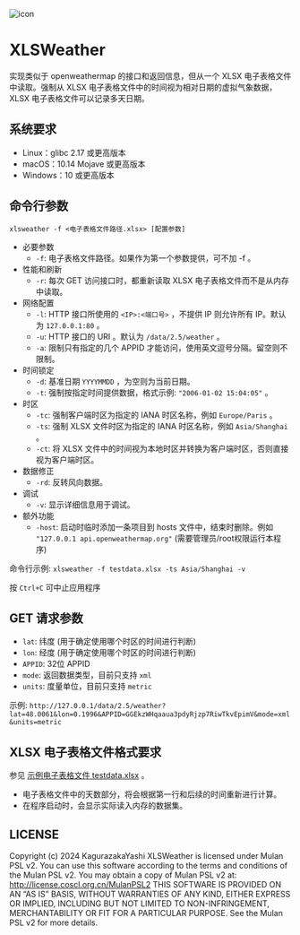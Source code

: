 ![icon](ico/icon.ico)

# XLSWeather

实现类似于 openweathermap 的接口和返回信息，但从一个 XLSX 电子表格文件中读取。强制从 XLSX 电子表格文件中的时间视为相对日期的虚拟气象数据，XLSX 电子表格文件可以记录多天日期。

## 系统要求

- Linux：glibc 2.17 或更高版本
- macOS：10.14 Mojave 或更高版本
- Windows：10 或更高版本

## 命令行参数

`xlsweather -f <电子表格文件路径.xlsx> [配置参数]`

- 必要参数
  - `-f`: 电子表格文件路径。如果作为第一个参数提供，可不加 -f 。
- 性能和刷新
  - `-r`: 每次 GET 访问接口时，都重新读取 XLSX 电子表格文件而不是从内存中读取。
- 网络配置
  - `-l`: HTTP 接口所使用的 `<IP>:<端口号>` ，不提供 IP 则允许所有 IP。默认为 `127.0.0.1:80` 。
  - `-u`: HTTP 接口的 URI 。默认为 `/data/2.5/weather` 。
  - `-a`: 限制只有指定的几个 APPID 才能访问，使用英文逗号分隔。留空则不限制。
- 时间锁定
  - `-d`: 基准日期 `YYYYMMDD` ，为空则为当前日期。
  - `-t`: 强制按指定时间提供数据，格式示例: `"2006-01-02 15:04:05"` 。
- 时区
  - `-tc`: 强制客户端时区为指定的 IANA 时区名称，例如 `Europe/Paris` 。
  - `-ts`: 强制 XLSX 文件时区为指定的 IANA 时区名称，例如 `Asia/Shanghai` 。
  - `-ct`: 将 XLSX 文件中的时间视为本地时区并转换为客户端时区，否则直接视为客户端时区。
- 数据修正
  - `-rd`: 反转风向数据。
- 调试
  - `-v`: 显示详细信息用于调试。
- 额外功能
  - `-host`: 启动时临时添加一条项目到 hosts 文件中，结束时删除。例如 `"127.0.0.1 api.openweathermap.org"` (需要管理员/root权限运行本程序)

命令行示例: `xlsweather -f testdata.xlsx -ts Asia/Shanghai -v`

按 `Ctrl+C` 可中止应用程序

## GET 请求参数

- `lat`: 纬度 (用于确定使用哪个时区的时间进行判断)
- `lon`: 经度 (用于确定使用哪个时区的时间进行判断)
- `APPID`: 32位 APPID
- `mode`: 返回数据类型，目前只支持 `xml`
- `units`: 度量单位，目前只支持 `metric`

示例: `http://127.0.0.1/data/2.5/weather?lat=48.0061&lon=0.1996&APPID=GGEkzWHqaaua3pdyRjzp7RiwTkvEpimV&mode=xml&units=metric`

## XLSX 电子表格文件格式要求

参见 [示例电子表格文件 testdata.xlsx](testdata.xlsx) 。

- 电子表格文件中的天数部分，将会根据第一行和后续的时间重新进行计算。
- 在程序启动时，会显示实际读入内存的数据集。

## LICENSE

Copyright (c) 2024 KagurazakaYashi XLSWeather is licensed under Mulan PSL v2. You can use this software according to the terms and conditions of the Mulan PSL v2. You may obtain a copy of Mulan PSL v2 at: http://license.coscl.org.cn/MulanPSL2 THIS SOFTWARE IS PROVIDED ON AN “AS IS” BASIS, WITHOUT WARRANTIES OF ANY KIND, EITHER EXPRESS OR IMPLIED, INCLUDING BUT NOT LIMITED TO NON-INFRINGEMENT, MERCHANTABILITY OR FIT FOR A PARTICULAR PURPOSE. See the Mulan PSL v2 for more details.
